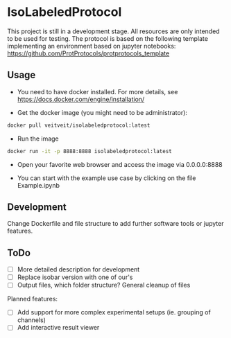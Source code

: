 # IsoLabeledProtocol

This project is still in a development stage. All resources are only intended to be used for testing. The protocol is based on the following template implementing an environment based on jupyter notebooks: https://github.com/ProtProtocols/protprotocols_template

## Usage
- You need to have docker installed. For more details, see https://docs.docker.com/engine/installation/

- Get the docker image (you might need to be administrator): 
```bash
docker pull veitveit/isolabeledprotocol:latest
```

- Run the image
```bash
docker run -it -p 8888:8888 isolabeledprotocol:latest
```

- Open your favorite web browser and access the image via 0.0.0.0:8888

- You can start with the example use case by clicking on the file Example.ipynb


## Development

Change Dockerfile and file structure to add further software tools or jupyter features. 


## ToDo

  - [ ] More detailed description for development
  - [ ] Replace isobar version with one of our's
  - [ ] Output files, which folder structure? General cleanup of files

Planned features:

  - [ ] Add support for more complex experimental setups (ie. grouping of channels)
  - [ ] Add interactive result viewer
